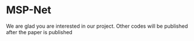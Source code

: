 # MSP-Net


We are glad you are interested in our project. Other codes will be published after the paper is published
